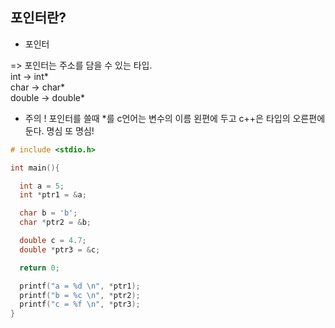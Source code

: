 ## 포인터란?

* 포인터 

=> 포인터는 주소를 담을 수 있는 타입.
<br>int -> int\*
<br>char -> char\*
<br>double -> double\*

* 주의 ! 포인터를 쓸때 \*를 c언어는 변수의 이름 왼편에 두고 c++은 타입의 오른편에 둔다. 명심 또 명심!

```c
# include <stdio.h>

int main(){

  int a = 5; 
  int *ptr1 = &a;

  char b = 'b';
  char *ptr2 = &b;

  double c = 4.7;
  double *ptr3 = &c;

  return 0;

  printf("a = %d \n", *ptr1);
  printf("b = %c \n", *ptr2);
  printf("c = %f \n", *ptr3);
}


```
